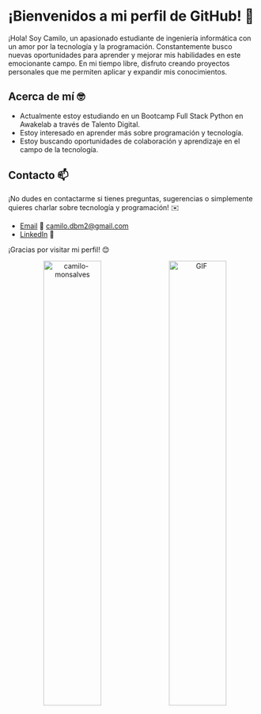 # ¡Bienvenidos a mi perfil de GitHub! 🚀 

¡Hola! Soy Camilo, un apasionado estudiante de ingeniería informática con un amor por la tecnología y la programación. Constantemente busco nuevas oportunidades para aprender y mejorar mis habilidades en este emocionante campo. En mi tiempo libre, disfruto creando proyectos personales que me permiten aplicar y expandir mis conocimientos.

## Acerca de mí 🤓

- Actualmente estoy estudiando en un Bootcamp Full Stack Python en Awakelab a través de Talento Digital.
- Estoy interesado en aprender más sobre programación y tecnología.
- Estoy buscando oportunidades de colaboración y aprendizaje en el campo de la tecnología.
<!-- - Me encanta trabajar en proyectos relacionados con . -->

<!--
## Proyectos destacados 🚀

Aquí te presento algunos de mis proyectos más destacados:

- [Proyecto 1](enlace al proyecto) - Una breve descripción del proyecto.
- [Proyecto 2](enlace al proyecto) - Una breve descripción del proyecto.
- [Proyecto 3](enlace al proyecto) - Una breve descripción del proyecto.
-->
## Contacto 📫

¡No dudes en contactarme si tienes preguntas, sugerencias o simplemente quieres charlar sobre tecnología y programación! ✉️

- [Email](camilo.dbm2@gmail.com) 📧 camilo.dbm2@gmail.com
- [LinkedIn](https://www.linkedin.com/in/camilo-monsalves-alvarado-65b7a0238/) 💼

¡Gracias por visitar mi perfil! 😊

<p align="center">
  <img src="https://github-readme-stats.vercel.app/api/top-langs?username=camilo-monsalves&show_icons=true&locale=en&layout=compact" alt="camilo-monsalves" width="48%" />
  <img src="https://media0.giphy.com/media/v1.Y2lkPTc5MGI3NjExMmEzY2I2MGNiODA2ZmRmNjcwYjA3NWUzM2Q3MGFlMDJiZjViOTdiMyZlcD12MV9pbnRlcm5hbF9naWZzX2dpZklkJmN0PWc/3oKIPnAiaMCws8nOsE/giphy.gif" alt="GIF" width="48%" align="right" />
</p>

